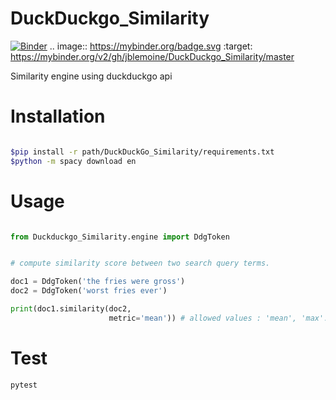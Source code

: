 # DuckDuckgo_Similarity

[![Binder](https://mybinder.org/badge.svg)](https://mybinder.org/v2/gh/jblemoine/DuckDuckgo_Similarity/master)
.. image:: https://mybinder.org/badge.svg :target: https://mybinder.org/v2/gh/jblemoine/DuckDuckgo_Similarity/master

Similarity engine using duckduckgo api

# Installation 

```sh

$pip install -r path/DuckDuckGo_Similarity/requirements.txt
$python -m spacy download en
```

# Usage 

```python

from Duckduckgo_Similarity.engine import DdgToken


# compute similarity score between two search query terms.

doc1 = DdgToken('the fries were gross')
doc2 = DdgToken('worst fries ever')

print(doc1.similarity(doc2,
                      metric='mean')) # allowed values : 'mean', 'max'.

```

# Test

```sh
pytest
```

